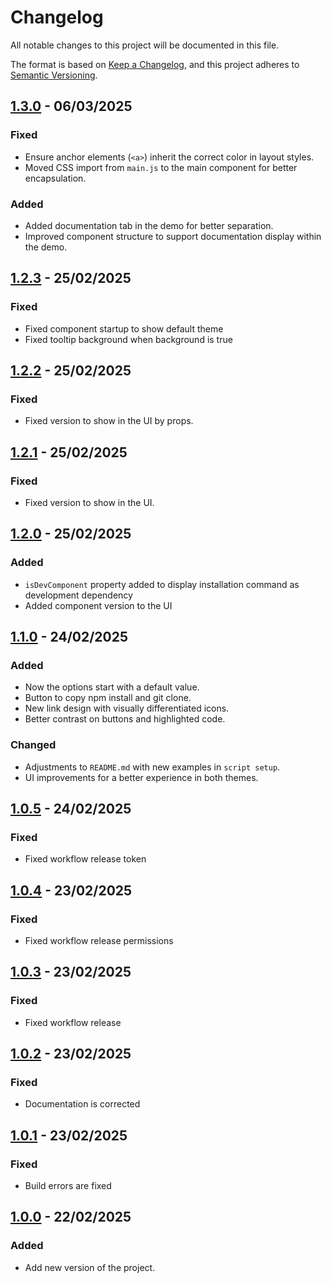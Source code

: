 # Changelog

All notable changes to this project will be documented in this file.

The format is based on [Keep a Changelog](https://keepachangelog.com/en/1.1.0/),
and this project adheres to [Semantic Versioning](https://semver.org/spec/v2.0.0.html).

## [1.3.0] - 06/03/2025

### Fixed
- Ensure anchor elements (`<a>`) inherit the correct color in layout styles.
- Moved CSS import from `main.js` to the main component for better encapsulation.

### Added
- Added documentation tab in the demo for better separation.
- Improved component structure to support documentation display within the demo.

## [1.2.3] - 25/02/2025

### Fixed
- Fixed component startup to show default theme
- Fixed tooltip background when background is true

## [1.2.2] - 25/02/2025

### Fixed
- Fixed version to show in the UI by props.

## [1.2.1] - 25/02/2025

### Fixed
- Fixed version to show in the UI.

## [1.2.0] - 25/02/2025

### Added
- `isDevComponent` property added to display installation command as development dependency
- Added component version to the UI

## [1.1.0] - 24/02/2025

### Added
- Now the options start with a default value.
- Button to copy npm install and git clone.
- New link design with visually differentiated icons.
- Better contrast on buttons and highlighted code.

### Changed
- Adjustments to `README.md` with new examples in `script setup`.
- UI improvements for a better experience in both themes.

## [1.0.5] - 24/02/2025

### Fixed
- Fixed workflow release token

## [1.0.4] - 23/02/2025

### Fixed
- Fixed workflow release permissions

## [1.0.3] - 23/02/2025

### Fixed
- Fixed workflow release

## [1.0.2] - 23/02/2025

### Fixed
- Documentation is corrected

## [1.0.1] - 23/02/2025

### Fixed

- Build errors are fixed

## [1.0.0] - 22/02/2025

### Added

- Add new version of the project.

[1.3.0]: https://github.com/TODOvue/todovue-demo/pull/15/files
[1.2.3]: https://github.com/TODOvue/todovue-demo/pull/14/files
[1.2.2]: https://github.com/TODOvue/todovue-demo/pull/13/files
[1.2.1]: https://github.com/TODOvue/todovue-demo/pull/12/files
[1.2.0]: https://github.com/TODOvue/todovue-demo/pull/11/files
[1.1.0]: https://github.com/TODOvue/todovue-demo/pull/9/files
[1.0.5]: https://github.com/TODOvue/todovue-demo/pull/6/files
[1.0.4]: https://github.com/TODOvue/todovue-demo/pull/5/files
[1.0.3]: https://github.com/TODOvue/todovue-demo/pull/4/files
[1.0.2]: https://github.com/TODOvue/todovue-demo/pull/3/files
[1.0.1]: https://github.com/TODOvue/todovue-demo/pull/2/files
[1.0.0]: https://github.com/TODOvue/todovue-demo/pull/1/files
